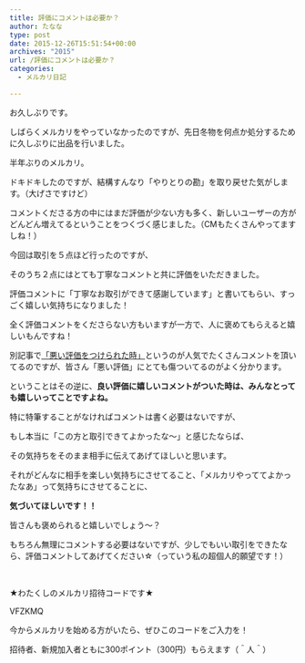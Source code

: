```yaml
---
title: 評価にコメントは必要か？
author: たなな
type: post
date: 2015-12-26T15:51:54+00:00
archives: "2015"
url: /評価にコメントは必要か？
categories:
  - メルカリ日記

---
```

お久しぶりです。

しばらくメルカリをやっていなかったのですが、先日冬物を何点か処分するために久しぶりに出品を行いました。

半年ぶりのメルカリ。

ドキドキしたのですが、結構すんなり「やりとりの勘」を取り戻せた気がします。（大げさですけど）

コメントくださる方の中にはまだ評価が少ない方も多く、新しいユーザーの方がどんどん増えてるということをつくづく感じました。（CMもたくさんやってますしね！）

今回は取引を５点ほど行ったのですが、

そのうち２点にはとても丁寧なコメントと共に評価をいただきました。

評価コメントに「丁寧なお取引ができて感謝しています」と書いてもらい、すっごく嬉しい気持ちになりました！

全く評価コメントをくださらない方もいますが一方で、人に褒めてもらえると嬉しいもんですね！

別記事で<a href="http://www.xqxq.info/?p=216&cpage=1#comment-212" target="_blank">「悪い評価をつけられた時」</a>というのが人気でたくさんコメントを頂いてるのですが、皆さん「悪い評価」にとても傷ついてるのがよく分かります。

ということはその逆に、**良い評価に嬉しいコメントがついた時は、みんなとっても嬉しいってことですよね。**

特に特筆することがなければコメントは書く必要はないですが、

もし本当に「この方と取引できてよかったな〜」と感じたならば、

その気持ちをそのまま相手に伝えてあげてほしいと思います。

それがどんなに相手を楽しい気持ちにさせてること、「メルカリやっててよかったなあ」って気持ちにさせてることに、

**気づいてほしいです！！**

皆さんも褒められると嬉しいでしょう〜？

もちろん無理にコメントする必要はないですが、少しでもいい取引をできたなら、評価コメントしてあげてください☆（っていう私の超個人的願望です！）

&nbsp;

★わたくしのメルカリ招待コードです★

VFZKMQ

今からメルカリを始める方がいたら、ぜひこのコードをご入力を！

招待者、新規加入者ともに300ポイント（300円）もらえます（＾人＾）